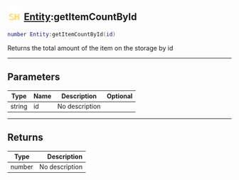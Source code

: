 ## <img src="../../.gitbook/assets/shared.png" width="32" height="32" /> [Entity](../entity/README.md):getItemCountById

```lua
number Entity:getItemCountById(id)
```

Returns the total amount of the item on the storage by id

------
## Parameters

| Type   | Name | Description | Optional |
| ------ | ---- | ----------- | -------: |
| string | id | No description |  |


------
## Returns

| Type   | Description |
| ------ | ----------: |
| number | No description |

